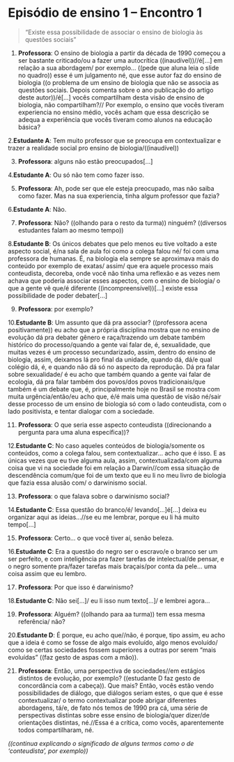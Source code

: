 # Episódio de ensino 1 – Encontro 1

>“Existe essa possibilidade de associar o ensino de biologia às questões sociais”

1. **Professora**: O ensino de biologia a partir da década de 1990 começou a ser bastante criticado/ou a fazer uma autocrítica ((inaudível))//é[...] em relação a sua abordagem/ por exemplo... ((pede que aluna leia o slide no quadro)) esse é um julgamento né, que esse autor faz do ensino de biologia ((o problema de um ensino de biologia que não se associa as questões sociais. Depois comenta sobre o ano publicação do artigo deste autor))/é[...] vocês compartilham desta visão de ensino de biologia, não compartilham?// Por exemplo, o ensino que vocês tiveram experiencia no ensino médio, vocês acham que essa descrição se adequa a experiência que vocês tiveram como alunos na educação básica?

2.**Estudante A**: Tem muito professor que se preocupa em contextualizar e trazer a realidade social pro ensino de biologia/((inaudível))

3. **Professora**: alguns não estão preocupados[...]

4.**Estudante A**: Ou só não tem como fazer isso.

5. **Professora**: Ah, pode ser que ele esteja preocupado, mas não saiba como fazer. Mas na sua experiencia, tinha algum professor que fazia? 

6.**Estudante A**: Não.

7. **Professora**: Não? ((olhando para o resto da turma)) ninguém? ((diversos estudantes falam ao mesmo tempo))

8.**Estudante B**: Os únicos debates que pelo menos eu tive voltado a este aspecto social, é/na sala de aula foi como a colega falou né/ foi com uma professora de humanas. É, na biologia ela sempre se aproximava mais do conteúdo por exemplo de exatas/ assim/ que era aquele processo mais conteudista, decoreba, onde você não tinha uma reflexão e as vezes nem achava que poderia associar esses aspectos, com o ensino de biologia/ o que a gente vê que/é diferente ((incompreensível))[...] existe essa possibilidade de poder debater[...]

9. **Professora**: por exemplo?

10.**Estudante B**: Um assunto que dá pra associar? ((professora acena positivamente)) eu acho que a própria disciplina mostra que no ensino de evolução dá pra debater gênero e raça/trazendo um debate também histórico do processo/quando a gente vai falar de, é, sexualidade, que muitas vezes é um processo secundarizado, assim, dentro do ensino de biologia, assim, deixamos lá pro final da unidade, quando dá, dá/e qual colégio dá, é, e quando não dá só no aspecto da reprodução. Dá pra falar sobre sexualidade/ é eu acho que também quando a gente vai falar de ecologia, dá pra falar também dos povos/dos povos tradicionais/que também é um debate que, é, principalmente hoje no Brasil se mostra com muita urgência/então/eu acho que, é/é mais uma questão de visão né/sair desse processo de um ensino de biologia só com o lado conteudista, com o lado positivista, e tentar dialogar com a sociedade. 

11. **Professora**: O que seria esse aspecto conteudista ((direcionando a pergunta para uma aluna específica))? 

12.**Estudante C**: No caso aqueles conteúdos de biologia/somente os conteúdos, como a colega falou, sem contextualizar... acho que é isso. E as únicas vezes que eu tive alguma aula, assim, contextualizada/com alguma coisa que vi na sociedade foi em relação a Darwin//com essa situação de descendência comum/que foi de um texto que eu li no meu livro de biologia que fazia essa alusão com/ o darwinismo social.

13. **Professora**: o que falava sobre o darwinismo social?

14.**Estudante C**: Essa questão do branco/é/ levando[...]é[...] deixa eu organizar aqui as ideias...//se eu me lembrar, porque eu li há muito tempo[...]

15. **Professora**: Certo... o que você tiver aí, senão beleza.

16.**Estudante C**: Era a questão do negro ser o escravo/e o branco ser um ser perfeito, e com inteligência pra fazer tarefas de intelectual/de pensar, e o negro somente pra/fazer tarefas mais braçais/por conta da pele... uma coisa assim que eu lembro.

17. **Professora**: Por que isso é darwinismo?

18.**Estudante C**: Não sei[...]/ eu li isso num texto[...]/ e lembrei agora...

19. **Professora**: Alguém? ((olhando para aa turma)) tem essa mesma referência/ não?

20.**Estudante D**: É porque, eu acho que//não, é porque, tipo assim, eu acho que a ideia é como se fosse de algo mais evoluído, algo menos evoluído/ como se certas sociedades fossem superiores a outras por serem “mais evoluídas” ((faz gesto de aspas com a mão)).

21. **Professora**: Então, uma perspectiva de sociedades//em estágios distintos de evolução, por exemplo? ((estudante D faz gesto de concordância com a cabeça)). Que mais? Então, vocês estão vendo possibilidades de diálogo, que diálogos seriam estes, o que que é esse contextualizar/ o termo contextualizar pode abrigar diferentes abordagens, tá/e, de fato nós temos de 1990 pra cá, uma série de perspectivas distintas sobre esse ensino de biologia/quer dizer/de orientações distintas, né.//Essa é a crítica, como vocês, aparentemente todos compartilharam, né. 

*((continua explicando o significado de alguns termos como o de ‘conteudista’, por exemplo))*